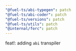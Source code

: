 ```yaml
---
"@fuel-ts/abi-typegen": patch
"@fuel-ts/abi-coder": patch
"@fuel-ts/versions": patch
"@fuel-ts/utils": patch
"@internal/forc": patch
---
```


feat!: adding `abi` transpiler
